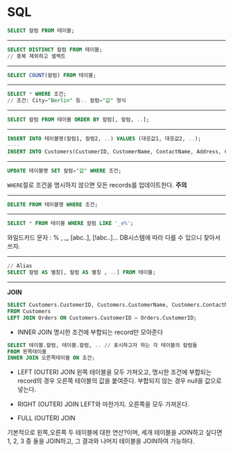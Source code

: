 # SQL
```sql
SELECT 칼럼 FROM 테이블;
```
----
```sql
SELECT DISTINCT 칼럼 FROM 테이블;
// 중복 제외하고 셀렉트
```
----
```sql
SELECT COUNT(칼럼) FROM 테이블;
```
----
```sql
SELECT * WHERE 조건;
// 조건: City="Berlin" 등.. 칼럼="값" 형식
```
----
```sql
SELECT 칼럼 FROM 테이블 ORDER BY 칼럼[, 칼럼, ..];
```
----
```sql
INSERT INTO 테이블명(칼럼1, 칼럼2, ..) VALUES (대응값1, 대응값2, ..);
----
INSERT INTO Customers(CustomerID, CustomerName, ContactName, Address, City, PostalCode, Country) VALUES (100, "ASDF", "A", 123, "SEOUL", 12332, "Korea");
```
----
```sql
UPDATE 테이블명 SET 칼럼="값" WHERE 조건;
```
`WHERE`절로 조건을 명시하지 않으면 모든 records를 업데이트한다. **주의**

----

```sql
DELETE FROM 테이블명 WHERE 조건;
```
----
```sql
SELECT * FROM 테이블 WHERE 칼럼 LIKE '_e%';
```
와일드카드 문자 : % , _, [abc..],  [!abc..]...
DB시스템에 따라 다를 수 있으니 찾아서 쓰자.

----
```sql
// Alias
SELECT 칼럼 AS 별칭[, 칼럼 AS 별칭 , ..] FROM 테이블;
```
----

**JOIN**

```sql
SELECT Customers.CustomerID, Customers.CustomerName, Customers.ContactName, Orders.OrderID, Orders.OrderDate
FROM Customers
LEFT JOIN Orders ON Customers.CustomerID = Orders.CustomerID;
```
- INNER JOIN
명시한 조건에 부합되는 record만 모아준다
```sql
SELECT 테이블.칼럼, 테이블.칼럼, .. // 표시하고자 하는 각 테이블의 칼럼들
FROM 왼쪽테이블
INNER JOIN 오른쪽테이블 ON 조건;
```

- LEFT (OUTER) JOIN
왼쪽 테이블을 모두 가져오고, 명시한 조건에 부합되는 record의 경우 오른쪽 테이블의 값을 붙여준다. 부합되지 않는 경우 null을 값으로 넣는다.

- RIGHT (OUTER) JOIN
LEFT와 마찬가지. 오른쪽을 모두 가져온다.

- FULL (OUTER) JOIN

기본적으로 왼쪽,오른쪽 두 테이블에 대한 연산?이며, 세개 테이블을 JOIN하고 싶다면 1, 2, 3 중 둘을 JOIN하고, 그 결과와 나머지 테이블을 JOIN하여 가능하다.
<!--stackedit_data:
eyJoaXN0b3J5IjpbNjA5MDgyMjYsLTgyNDYyMjAyMiwtMTkyOD
IyODc5Niw3OTA2MDQ0NjEsMTIxODMzMzAzMiwtMjA1MDk5MDI1
OCwtNDQzNDc4Njg4LDI5MDQ5MDY2XX0=
-->